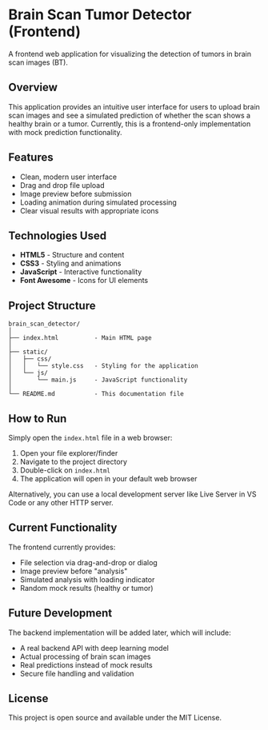 # Brain Scan Tumor Detector (Frontend)

A frontend web application for visualizing the detection of tumors in brain scan images (BT).

## Overview

This application provides an intuitive user interface for users to upload brain scan images and see a simulated prediction of whether the scan shows a healthy brain or a tumor. Currently, this is a frontend-only implementation with mock prediction functionality.

## Features

- Clean, modern user interface
- Drag and drop file upload
- Image preview before submission
- Loading animation during simulated processing
- Clear visual results with appropriate icons

## Technologies Used

- **HTML5** - Structure and content
- **CSS3** - Styling and animations
- **JavaScript** - Interactive functionality
- **Font Awesome** - Icons for UI elements

## Project Structure

```
brain_scan_detector/
│
├── index.html          - Main HTML page
│
├── static/
│   ├── css/
│   │   └── style.css   - Styling for the application
│   └── js/
│       └── main.js     - JavaScript functionality
│
└── README.md           - This documentation file
```

## How to Run

Simply open the `index.html` file in a web browser:

1. Open your file explorer/finder
2. Navigate to the project directory
3. Double-click on `index.html`
4. The application will open in your default web browser

Alternatively, you can use a local development server like Live Server in VS Code or any other HTTP server.

## Current Functionality

The frontend currently provides:
- File selection via drag-and-drop or dialog
- Image preview before "analysis"
- Simulated analysis with loading indicator
- Random mock results (healthy or tumor)

## Future Development

The backend implementation will be added later, which will include:
- A real backend API with deep learning model
- Actual processing of brain scan images
- Real predictions instead of mock results
- Secure file handling and validation

## License

This project is open source and available under the MIT License. 